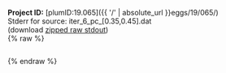 **Project ID:** [plumID:19.065]({{ '/' | absolute_url }}eggs/19/065/)  
Stderr for source:  iter_6_pc_[0.35,0.45].dat   
(download [zipped raw stdout](iter_6_pc_[0.35,0.45].dat.plumed_master.stdout.txt.zip))  
{% raw %}
<pre>
</pre>
{% endraw %}
